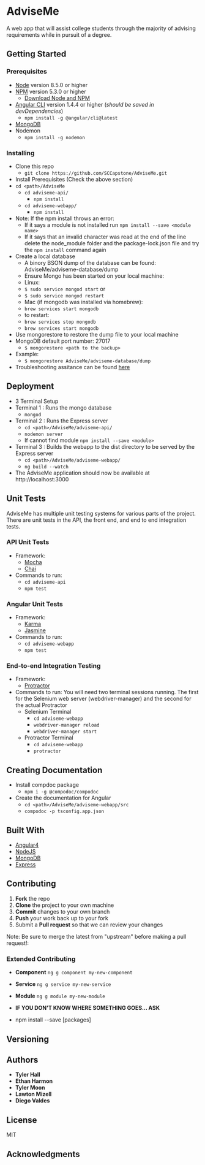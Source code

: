 # AdviseMe
A web app that will assist college students through the majority of advising requirements while in pursuit of a degree.

## Getting Started

### Prerequisites
* [Node](https://nodejs.org/en/) version 8.5.0 or higher
* [NPM](https://www.npmjs.com/) version 5.3.0 or higher
  * [Download Node and NPM](https://nodejs.org/en/)
* [Angular CLI](https://cli.angular.io/) version 1.4.4 or higher (*should be saved in devDependencies*)
  * ```npm install -g @angular/cli@latest```
* [MongoDB](https://docs.mongodb.com/getting-started/shell/installation/)
* Nodemon
  * ```npm install -g nodemon```

### Installing
* Clone this repo
  * ```git clone https://github.com/SCCapstone/AdviseMe.git```
* Install Prerequisites (Check the above section)
* ```cd <path>/AdviseMe```
  * ```cd adviseme-api/```
    * ```npm install```
  * ```cd adviseme-webapp/```
    * ```npm install```
* Note: If the npm install throws an error:
  * If it says a module is not installed run ```npm install --save <module name>```
  * If it says that an invalid character was read at the end of the line delete the node_module folder and the package-lock.json file and try the ```npm install``` command again
* Create a local database
  * A binory BSON dump of the database can be found: AdviseMe/adviseme-database/dump
  * Ensure Mongo has been started on your local machine:
   * Linux:
    * ```$ sudo service mongod start```
  or
    * ```$ sudo service mongod restart```
   * Mac (if mongodb was installed via homebrew):
    * ```brew services start mongodb```
    * to restart:
     * ```brew services stop mongodb```
     * ```brew services start mongodb```
* Use mongorestore to restore the dump file to your local machine
* MongoDB default port number: 27017
  * ```$ mongorestore <path to the backup>```
* Example:
  * ```$ mongorestore AdviseMe/adviseme-database/dump```
 * Troubleshooting assitance can be found [here](https://docs.mongodb.com/manual/tutorial/backup-and-restore-tools/)

## Deployment
* 3 Terminal Setup
* Terminal 1 : Runs the mongo database
  * ```mongod```
* Terminal 2 : Runs the Express server
  * ```cd <path>/AdviseMe/adviseme-api/```
  * ```nodemon server```
  * If cannot find module ```npm install --save <module>```
* Terminal 3 : Builds the webapp to the dist directory to be served by the Express server
  * ```cd <path>/AdviseMe/adviseme-webapp/```
  * ```ng build --watch```
* The AdviseMe application should now be available at http://localhost:3000

## Unit Tests
AdviseMe has multiple unit testing systems for various parts of the project. There are unit tests in the API, the front end, and end to end integration tests.
### API Unit Tests
* Framework:
  * [Mocha](https://mochajs.org/)
  * [Chai](http://chaijs.com/)
* Commands to run:
  * ```cd adviseme-api```
  * ```npm test```

### Angular Unit Tests
* Framework:
  * [Karma](https://karma-runner.github.io/2.0/index.html)
  * [Jasmine](https://jasmine.github.io/)
* Commands to run:
  * ```cd adviseme-webapp```
  * ```npm test```

### End-to-end Integration Testing
* Framework:
  * [Protractor](http://www.protractortest.org/#/)
* Commands to run:
You will need two terminal sessions running. The first for the Selenium web server (webdriver-manager) and the second for the actual Protractor
  * Selenium Terminal
    * ```cd adviseme-webapp```
    * ```webdriver-manager reload```
    * ```webdriver-manager start```
  * Protractor Terminal
    * ```cd adviseme-webapp```
    * ```protractor```

## Creating Documentation
* Install compdoc package
  * ```npm i -g @compodoc/compodoc```
* Create the documentation for Angular
  * ```cd <path>/AdviseMe/adviseme-webapp/src```
  * ```compodoc -p tsconfig.app.json```
## Built With
* [Angular4](https://angular.io/)
* [NodeJS](https://nodejs.org/en/)
* [MongoDB](https://www.mongodb.com/)
* [Express](https://expressjs.com/)

## Contributing
1. **Fork** the repo
2. **Clone** the project to your own machine
3. **Commit** changes to your own branch
4. **Push** your work back up to your fork
5. Submit a **Pull request** so that we can review your changes

Note: Be sure to merge the latest from "upstream" before making a pull request!:

### Extended Contributing
* **Component**  ``` ng g component my-new-component ```
* **Service**  ``` ng g service my-new-service ```
* **Module**  ``` ng g module my-new-module ```
* **IF YOU DON'T KNOW WHERE SOMETHING GOES... ASK**

* npm install --save [packages] 

## Versioning

## Authors

* **Tyler Hall**
* **Ethan Harmon**
* **Tyler Moon**
* **Lawton Mizell**
* **Diego Valdes**

## License
MIT

## Acknowledgments
